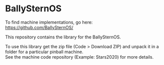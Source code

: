 # BallySternOS

To find machine implementations, go here: 
https://github.com/BallySternOS/

This repository contains the library for the BallySternOS.  
  
To use this library get the zip file (Code > Download ZIP) and unpack it in a folder for a particular pinball machine.  
See the machine code repository (Example: Stars2020) for more details.  


